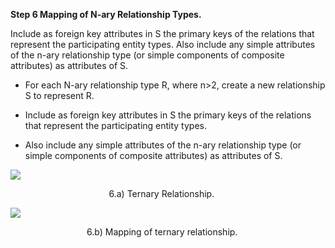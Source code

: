 
**Step 6 Mapping of N-ary Relationship Types.**

Include as foreign key attributes in S the primary keys of the relations that represent the participating entity types. Also include any simple attributes of the n-ary relationship type (or simple components of composite attributes) as attributes of S.

* For each N-ary relationship type R, where n>2, create a new relationship S to represent R.

* Include as foreign key attributes in S the primary keys of the relations that represent the participating entity types.

* Also include any simple attributes of the n-ary relationship type (or simple components of composite attributes) as attributes of S.

<img src ="http://i.imgur.com/Svyr9pi.png">

&nbsp;&nbsp;&nbsp;&nbsp;&nbsp;&nbsp;&nbsp;&nbsp;&nbsp;&nbsp;&nbsp;&nbsp;&nbsp;&nbsp;&nbsp;&nbsp;&nbsp;&nbsp;&nbsp;&nbsp;&nbsp;&nbsp;&nbsp;&nbsp;&nbsp;&nbsp;&nbsp;&nbsp;&nbsp;&nbsp;&nbsp;&nbsp;&nbsp;&nbsp;&nbsp;&nbsp;&nbsp;&nbsp;&nbsp;&nbsp;6.a) Ternary Relationship.

<img src ="http://i.imgur.com/BaPbaHU.png">

&nbsp;&nbsp;&nbsp;&nbsp;&nbsp;&nbsp;&nbsp;&nbsp;&nbsp;&nbsp;&nbsp;&nbsp;&nbsp;&nbsp;&nbsp;&nbsp;&nbsp;&nbsp;&nbsp;&nbsp;&nbsp;&nbsp;&nbsp;&nbsp;&nbsp;&nbsp;&nbsp;&nbsp;&nbsp;&nbsp;&nbsp;6.b) Mapping of ternary relationship.